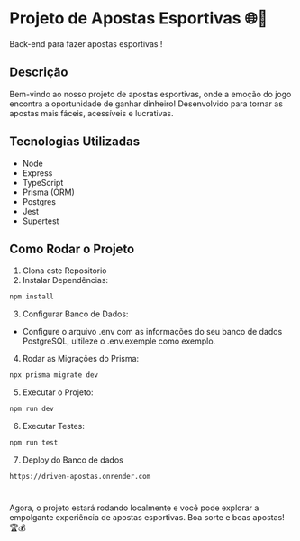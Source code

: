 # Projeto de Apostas Esportivas 🌐💸

Back-end para fazer apostas esportivas !

## Descrição

Bem-vindo ao nosso projeto de apostas esportivas, onde a emoção do jogo encontra a oportunidade de ganhar dinheiro! Desenvolvido para tornar as apostas mais fáceis, acessíveis e lucrativas.

## Tecnologias Utilizadas

- Node
- Express
- TypeScript
- Prisma (ORM)
- Postgres
- Jest
- Supertest

## Como Rodar o Projeto

1. Clona este Repositorio
2. Instalar Dependências:

```bash
npm install
```

3. Configurar Banco de Dados:

- Configure o arquivo .env com as informações do seu banco de dados PostgreSQL, ultileze o .env.exemple como exemplo.

4. Rodar as Migrações do Prisma:

```bash
npx prisma migrate dev
```

5. Executar o Projeto:

```bash
npm run dev
```

6. Executar Testes:

```bash
npm run test
```

7. Deploy do Banco de dados

```bash
https://driven-apostas.onrender.com
```

#

Agora, o projeto estará rodando localmente e você pode explorar a empolgante experiência de apostas esportivas. Boa sorte e boas apostas! 🏆💰
